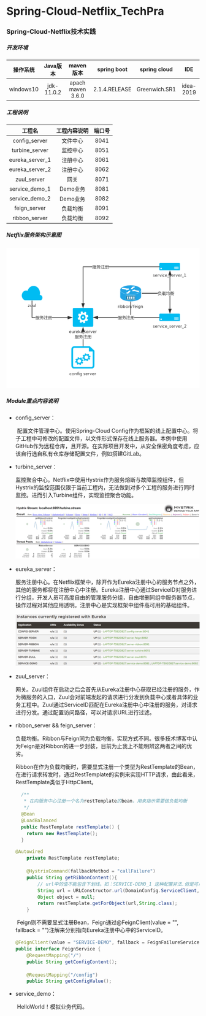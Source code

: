 # Spring-Cloud-Netflix_TechPra
###		Spring-Cloud-Netflix技术实践

#####	开发环境

| 操作系统  |  Java版本  |     maven版本     |  spring boot  | spring cloud  |    IDE    |
| :-------: | :--------: | :---------------: | :-----------: | :-----------: | :-------: |
| windows10 | jdk-11.0.2 | apach maven 3.6.0 | 2.1.4.RELEASE | Greenwich.SR1 | idea-2019 |

#####	工程说明

|     工程名      | 工程内容说明 | 端口号 |
| :-------------: | :----------: | :----: |
|  config_server  |   文件中心   |  8041  |
| turbine_server  |   监控中心   |  8051  |
| eureka_server_1 |   注册中心   |  8061  |
| eureka_server_2 |   注册中心   |  8062  |
|   zuul_server   |     网关     |  8071  |
| service_demo_1  |   Demo业务   |  8081  |
| service_demo_2  |   Demo业务   |  8082  |
|  feign_server   |   负载均衡   |  8091  |
|  ribbon_server  |   负载均衡   |  8092  |



#####	Netflix服务架构示意图

![服务架构示意图](https://github.com/lautrix/Spring-Cloud-Netflix_TechPra/blob/master/ConfigFiles/spring-cloud%20netflix%E6%9C%8D%E5%8A%A1%E6%9E%B6%E6%9E%84%E7%A4%BA%E6%84%8F%E5%9B%BE.jpg)

#####	Module重点内容说明

- config_server：

  ​	配置文件管理中心。使用Spring-Cloud Config作为框架的线上配置中心。将子工程中可修改的配置文件，以文件形式保存在线上服务器。本例中使用GitHub作为远程仓库，且开源。在实际项目开发中，从安全保密角度考虑，应该自行选自私有仓库存储配置文件，例如搭建GitLab。

- turbine_server：

  ​	监控聚合中心。Netflix中使用Hystrix作为服务熔断与故障监控组件，但Hystrix的监控范围仅限于当前工程内，无法做到对多个工程的服务进行同时监控。进而引入Turbine组件，实现监控聚合功能。

  ![监控聚合](https://github.com/lautrix/Spring-Cloud-Netflix_TechPra/blob/master/ConfigFiles/%E7%9B%91%E6%8E%A7%E8%81%9A%E5%90%88.png)

- eureka_server：

  ​	服务注册中心。在Netflix框架中，除开作为Eureka注册中心的服务节点之外，其他的服务都将在注册中心中注册。Eureka注册中心通过ServiceID对服务进行分组，开发人员可高度自由的管理服务分组，自由增删同组中服务器节点，操作过程对其他应用透明。注册中心是实现框架中组件高可用的基础组件。

  ![注册中心](https://github.com/lautrix/Spring-Cloud-Netflix_TechPra/blob/master/ConfigFiles/%E6%B3%A8%E5%86%8C%E4%B8%AD%E5%BF%83.png)

- zuul_server：

  ​	网关。Zuul组件在启动之后会首先从Eureka注册中心获取已经注册的服务，作为微服务的入口，Zuul会对前端发起的请求进行分发到负载中心或者具体的业务工程中。Zuul通过ServiceID匹配在Eureka注册中心中注册的服务，对请求进行分发。通过配置访问路径，可以对请求URL进行过滤。

- ribbon_server && feign_server：

  ​	负载均衡。Ribbon与Feign同为负载均衡，实现方式不同。很多技术博客中认为Feign是对Ribbon的进一步封装，目前为止我上不能明辨这两者之间的优劣。

  ​	Ribbon在作为负载均衡时，需要显式注册一个类型为RestTemplate的Bean，在进行请求转发时，通过RestTemplate的实例来实现HTTP请求，由此看来，RestTemplate类似于HttpClient。

  ```java
    /**
     * 在向服务中心注册一个名为restTemplate的bean，用来指示需要做负载均衡
     */
    @Bean
    @LoadBalanced
    public RestTemplate restTemplate() {
      return new RestTemplate();
    }
  ```

  ```java
  @Autowired
      private RestTemplate restTemplate;
  
      @HystrixCommand(fallbackMethod = "callFailure")
      public String getRibbonContent(){
          // url中的值不能包含下划线。如：SERVICE-DEMO_1 这种配置非法.但是可以包含连接线-
          String url = URLConstructor.url(DomainConfig.ServiceClient, ApiConfig.GetContent);
          Object object = null;
          return restTemplate.getForObject(url,String.class);
      }
  ```

  ​	Feign则不需要显式注册Bean，Feign通过@FeignClient(value = "", fallback = "")注解来分别指向Eureka注册中心中的ServiceID。

  ```java
  @FeignClient(value = "SERVICE-DEMO", fallback = FeignFailureServiceImpl.class)
  public interface FeignService {
      @RequestMapping("/")
      public String getConfigContent();
  
      @RequestMapping("/config")
      public String getConfigValue();
  ```

- service_demo：

  ​	HelloWorld！模拟业务代码。